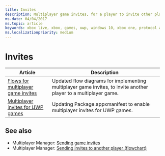 ```yaml
---
title: Invites
description: Multiplayer game invites, for a player to invite other players.
ms.date: 04/04/2017
ms.topic: article
keywords: xbox live, xbox, games, uwp, windows 10, xbox one, protocol activation, multiplayer
ms.localizationpriority: medium
---
```


# Invites

| Article | Description |
|---------|-------------|
| [Flows for multiplayer game invites](multiplayer-invite-flows.md) | Updated flow diagrams for implementing multiplayer game invites, to invite another player to a multiplayer game. |
| [Multiplayer invites for UWP games](multiplayer-invite-uwp.md) | Updating Package.appxmanifest to enable multiplayer invites for UWP games. |


## See also

* Multiplayer Manager: [Sending game invites](multiplayer/multiplayer-manager/send-game-invites.md)
* Multiplayer Manager: [Sending invites to another player (flowchart)](multiplayer/multiplayer-manager/mpm-flowcharts/mpm-send-invites.md)
